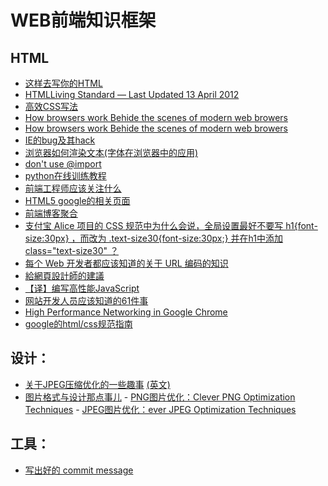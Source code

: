 WEB前端知识框架
==============

HTML
--------------

- [这样去写你的HTML](http://sofish.de/1688)
- [HTMLLiving Standard — Last Updated 13 April 2012](http://www.whatwg.org/specs/web-apps/current-work/multipage/)
- [高效CSS写法](http://www.cnblogs.com/yupeng/archive/2011/04/12/2013258.html)
- [How browsers work Behide the scenes of modern web browers](http://taligarsiel.com/Projects/howbrowserswork1.htm#Introduction)
- [How browsers work Behide the scenes of modern web browers](http://ehsan.github.com/how-browsers-work/#1)
- [IE的bug及其hack](http://ued.alipay.com/wd/2010/07/28/ie-beat-the-holy-canon-css-bug-table/)
- [浏览器如何渲染文本(字体在浏览器中的应用)](http://blog.jjgod.org/2011/04/09/how-do-browsers-render-text/)
- [don't use @import](http://www.stevesouders.com/blog/2009/04/09/dont-use-import/)
- [python在线训练教程](http://www.checkio.org/)
- [前端工程师应该关注什么](http://www.flickr.com/photos/kejun/3114605967/)
- [HTML5 google的相关页面](http://slides.html5rocks.com/#landing-slide)
- [前端博客聚合](http://www.itfeed.cn/post_list.asp)
- [支付宝 Alice 项目的 CSS 规范中为什么会说，全局设置最好不要写 h1{font-size:30px} ，而改为 .text-size30{font-size:30px;} 并在h1中添加 class="text-size30" ？](http://www.zhihu.com/question/20658520)
- [每个 Web 开发者都应该知道的关于 URL 编码的知识](http://www.oschina.net/translate/what-every-web-developer-must-know-about-url-encoding)
- [給網頁設計師的建議](http://blog.evendesign.tw/post/38567423298/web-designer)
- [【译】编写高性能JavaScript](http://www.alloyteam.com/2012/11/performance-writing-efficient-javascript/)
- [网站开发人员应该知道的61件事](http://www.ruanyifeng.com/blog/2010/11/61_things_every_web_developer_should_know.html)
- [High Performance Networking in Google Chrome](http://www.igvita.com/posa/high-performance-networking-in-google-chrome/)
- [google的html/css规范指南](http://www.36ria.com/5249)

 
设计：
-------------------------

- [关于JPEG压缩优化的一些趣事](http://yuguo.us/weblog/clever-jpeg-optimization-techniques/)  [(英文)](http://www.smashingmagazine.com/2009/07/01/clever-jpeg-optimization-techniques/)
- [图片格式与设计那点事儿](http://ued.taobao.com/blog/2010/12/jpg_png/) - [PNG图片优化：Clever PNG Optimization Techniques](http://www.smashingmagazine.com/2009/07/15/clever-png-optimization-techniques/) - [JPEG图片优化：ever JPEG Optimization Techniques](http://www.smashingmagazine.com/2009/07/01/clever-jpeg-optimization-techniques/)


工具：
-------------------------

- [写出好的 commit message](http://ruby-china.org/topics/15737)
